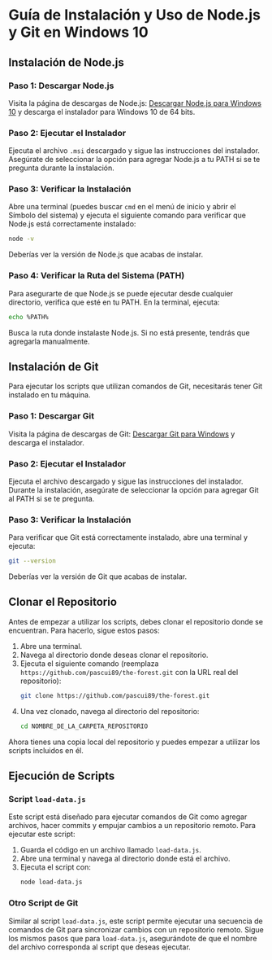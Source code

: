 # Guía de Instalación y Uso de Node.js y Git en Windows 10

## Instalación de Node.js

### Paso 1: Descargar Node.js
Visita la página de descargas de Node.js: [Descargar Node.js para Windows 10](https://nodejs.org/dist/v16.15.0/node-v16.15.0-x64.msi) y descarga el instalador para Windows 10 de 64 bits.

### Paso 2: Ejecutar el Instalador
Ejecuta el archivo `.msi` descargado y sigue las instrucciones del instalador. Asegúrate de seleccionar la opción para agregar Node.js a tu PATH si se te pregunta durante la instalación.

### Paso 3: Verificar la Instalación
Abre una terminal (puedes buscar `cmd` en el menú de inicio y abrir el Símbolo del sistema) y ejecuta el siguiente comando para verificar que Node.js está correctamente instalado:
```bash
node -v
```
Deberías ver la versión de Node.js que acabas de instalar.

### Paso 4: Verificar la Ruta del Sistema (PATH)
Para asegurarte de que Node.js se puede ejecutar desde cualquier directorio, verifica que esté en tu PATH. En la terminal, ejecuta:
```bash
echo %PATH%
```
Busca la ruta donde instalaste Node.js. Si no está presente, tendrás que agregarla manualmente.

## Instalación de Git

Para ejecutar los scripts que utilizan comandos de Git, necesitarás tener Git instalado en tu máquina.

### Paso 1: Descargar Git
Visita la página de descargas de Git: [Descargar Git para Windows](https://git-scm.com/download/win) y descarga el instalador.

### Paso 2: Ejecutar el Instalador
Ejecuta el archivo descargado y sigue las instrucciones del instalador. Durante la instalación, asegúrate de seleccionar la opción para agregar Git al PATH si se te pregunta.

### Paso 3: Verificar la Instalación
Para verificar que Git está correctamente instalado, abre una terminal y ejecuta:
```bash
git --version
```
Deberías ver la versión de Git que acabas de instalar.

## Clonar el Repositorio

Antes de empezar a utilizar los scripts, debes clonar el repositorio donde se encuentran. Para hacerlo, sigue estos pasos:

1. Abre una terminal.
2. Navega al directorio donde deseas clonar el repositorio.
3. Ejecuta el siguiente comando (reemplaza `https://github.com/pascui89/the-forest.git` con la URL real del repositorio):
   ```bash
   git clone https://github.com/pascui89/the-forest.git
   ```
4. Una vez clonado, navega al directorio del repositorio:
   ```bash
   cd NOMBRE_DE_LA_CARPETA_REPOSITORIO
   ```

Ahora tienes una copia local del repositorio y puedes empezar a utilizar los scripts incluidos en él.

## Ejecución de Scripts

### Script `load-data.js`
Este script está diseñado para ejecutar comandos de Git como agregar archivos, hacer commits y empujar cambios a un repositorio remoto. Para ejecutar este script:

1. Guarda el código en un archivo llamado `load-data.js`.
2. Abre una terminal y navega al directorio donde está el archivo.
3. Ejecuta el script con:
   ```bash
   node load-data.js
   ```

### Otro Script de Git
Similar al script `load-data.js`, este script permite ejecutar una secuencia de comandos de Git para sincronizar cambios con un repositorio remoto. Sigue los mismos pasos que para `load-data.js`, asegurándote de que el nombre del archivo corresponda al script que deseas ejecutar.
